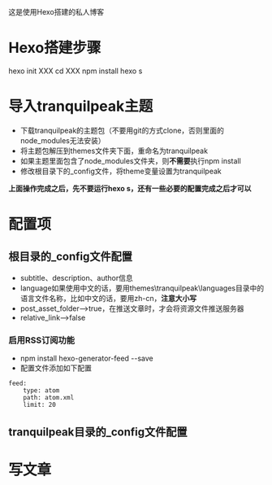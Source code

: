 这是使用Hexo搭建的私人博客

# Hexo搭建步骤
hexo init XXX
cd XXX
npm install
hexo s

# 导入tranquilpeak主题
 - 下载tranquilpeak的主题包（不要用git的方式clone，否则里面的node_modules无法安装）
 - 将主题包解压到themes文件夹下面，重命名为tranquilpeak
 - 如果主题里面包含了node_modules文件夹，则**不需要**执行npm install
 - 修改根目录下的_config文件，将theme变量设置为tranquilpeak

**上面操作完成之后，先不要运行hexo s，还有一些必要的配置完成之后才可以**

# 配置项

## 根目录的_config文件配置

 - subtitle、description、author信息
 - language如果使用中文的话，要用themes\tranquilpeak\languages目录中的语言文件名称，比如中文的话，要用zh-cn，**注意大小写**
 - post_asset_folder-->true，在推送文章时，才会将资源文件推送服务器
 - relative_link-->false

### 启用RSS订阅功能

 - npm install hexo-generator-feed --save
 - 配置文件添加如下配置
```
feed:
    type: atom
    path: atom.xml
    limit: 20
```
 
## tranquilpeak目录的_config文件配置

# 写文章
